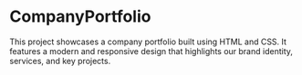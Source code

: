 # CompanyPortfolio
This project showcases a company portfolio built using HTML and CSS. It features a modern and responsive design that highlights our brand identity, services, and key projects.
